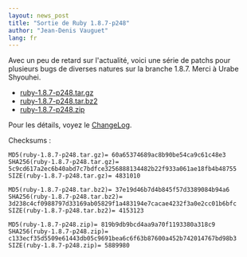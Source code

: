 ```yaml
---
layout: news_post
title: "Sortie de Ruby 1.8.7-p248"
author: "Jean-Denis Vauguet"
lang: fr
---
```


Avec un peu de retard sur l\'actualité, voici une série de patchs pour
plusieurs bugs de diverses natures sur la branche 1.8.7. Merci à Urabe
Shyouhei.

* [ruby-1.8.7-p248.tar.gz][1]
* [ruby-1.8.7-p248.tar.bz2][2]
* [ruby-1.8.7-p248.zip][3]

Pour les détails, voyez le [ChangeLog][4].

Checksums :

    MD5(ruby-1.8.7-p248.tar.gz)= 60a65374689ac8b90be54ca9c61c48e3
    SHA256(ruby-1.8.7-p248.tar.gz)= 5c9cd617a2ec6b40abd7c7bdfce3256888134482b22f933a061ae18fb4b48755
    SIZE(ruby-1.8.7-p248.tar.gz)= 4831010

    MD5(ruby-1.8.7-p248.tar.bz2)= 37e19d46b7d4b845f57d3389084b94a6
    SHA256(ruby-1.8.7-p248.tar.bz2)= 3d238c4cf0988797d33169ab05829f1a483194e7cacae4232f3a0e2cc01b6bfc
    SIZE(ruby-1.8.7-p248.tar.bz2)= 4153123

    MD5(ruby-1.8.7-p248.zip)= 819b9db9bcd4aa9a70f1193380a318c9
    SHA256(ruby-1.8.7-p248.zip)= c133ecf35d5509e61443db05c9691bea6c6f63b87600a452b742014767bd98b3
    SIZE(ruby-1.8.7-p248.zip)= 5889980



[1]: https://cache.ruby-lang.org/pub/ruby/1.8/ruby-1.8.7-p248.tar.gz
[2]: https://cache.ruby-lang.org/pub/ruby/1.8/ruby-1.8.7-p248.tar.bz2
[3]: https://cache.ruby-lang.org/pub/ruby/1.8/ruby-1.8.7-p248.zip
[4]: https://svn.ruby-lang.org/cgi-bin/viewvc.cgi/tags/v1_8_7_248/ChangeLog
